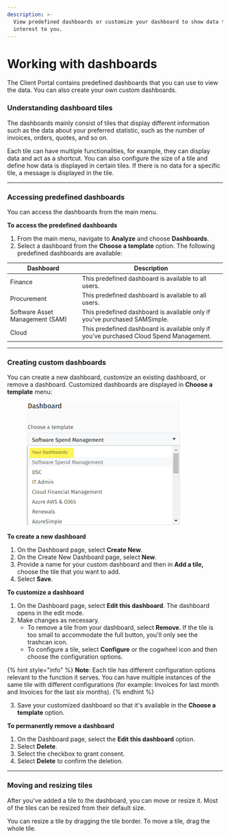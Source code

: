 ```yaml
---
description: >-
  View predefined dashboards or customize your dashboard to show data that is of
  interest to you.
---
```


# Working with dashboards

The Client Portal contains predefined dashboards that you can use to view the data. You can also create your own custom dashboards.

### Understanding dashboard tiles

The dashboards mainly consist of tiles that display different information such as the data about your preferred statistic, such as the number of invoices, orders, quotes, and so on.

Each tile can have multiple functionalities, for example, they can display data and act as a shortcut. You can also configure the size of a tile and define how data is displayed in certain tiles. If there is no data for a specific tile, a message is displayed in the tile.

***

### Accessing predefined dashboards

You can access the dashboards from the main menu.

**To access the predefined dashboards**

1. From the main menu, navigate to **Analyze** and choose **Dashboards**.
2. Select a dashboard from the **Choose a template** option. The following predefined dashboards are available:

| Dashboard                       | Description                                                                             |
| ------------------------------- | --------------------------------------------------------------------------------------- |
| Finance                         | This predefined dashboard is available to all users.                                    |
| Procurement                     | This predefined dashboard is available to all users.                                    |
| Software Asset Management (SAM) | This predefined dashboard is available only if you've purchased SAMSimple.              |
| Cloud                           | This predefined dashboard is available only if you've purchased Cloud Spend Management. |

***

### Creating custom dashboards

You can create a new dashboard, customize an existing dashboard, or remove a dashboard. Customized dashboards are displayed in **Choose a template** menu:

<figure><img src="../../.gitbook/assets/image (22) (1).png" alt=""><figcaption></figcaption></figure>

**To create a new dashboard**

1. On the Dashboard page, select **Create New**.
2. On the Create New Dashboard page, select **New**.
3. Provide a name for your custom dashboard and then in **Add a tile,** choose the tile that you want to add.
4. Select **Save**.

**To customize a dashboard**

1. On the Dashboard page, select **Edit this dashboard**. The dashboard opens in the edit mode.
2. Make changes as necessary.
   * To remove a tile from your dashboard, select **Remove**. If the tile is too small to accommodate the full button, you'll only see the trashcan icon.
   * To configure a tile, select **Configure** or the cogwheel icon and then choose the configuration options.

{% hint style="info" %}
**Note**: Each tile has different configuration options relevant to the function it serves. You can have multiple instances of the same tile with different configurations (for example: Invoices for last month and Invoices for the last six months).
{% endhint %}

3. Save your customized dashboard so that it's available in the **Choose a template** option.

**To permanently remove a dashboard**

1. On the Dashboard page, select the **Edit this dashboard** option.
2. Select **Delete**.
3. Select the checkbox to grant consent.
4. Select **Delete** to confirm the deletion.

***

### Moving and resizing tiles

After you've added a tile to the dashboard,  you can move or resize it. Most of the tiles can be resized from their default size.

You can resize a tile by dragging the tile border. To move a tile, drag the whole tile.
